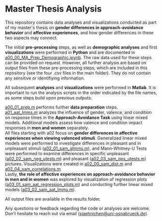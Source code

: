 # Master Thesis Analysis

This repository contains data analyses and visualizations conducted as part of my master's thesis on **gender differences in approach-avoidance behavior** and **affective experiences**, and how gender differences in these two aspects may connect.

The initial **pre-processing** steps, as well as **demographic analyses** and first **visualizations** were performed in **Python** and are documented in [a00_00_MA_Prep_Demographic.ipynb](a00_00_MA_Prep_Demographic.ipynb).
The raw data used for these steps can be provided on request. However, all further analysis are based on output files from these pre-processing steps, which are included in this repository (see the four .csv files in the main folder). They do not contain any sensitive or identifiying information.

All subsequent **analyses** and **visualizations** were performed in **Matlab**. It is important to run the analysis scripts in the order indicated by the file names, as some steps build upon previous outputs.

[a00_01_prep.m](a00_01_prep.m) performs further **data preparation** steps.\
[a01_aat_lmms.m](a01_aat_lmms.m) analyzes the influence of gender, valence, and condition on response times in the **Approach-Avoidance Task** using linear mixed models. Additional models assess how valence and condition impact responses in **men and women** separately. \
All files starting with a02 focus on **gender differences in affective experiences when viewing valenced stimuli**. Generalized linear mixed models were performed to investigate differences in pleasant and in unpleasant stimuli ([a02_01_sam_glmms.m](a02_01_sam_glmms.m)), and Mann-Whitney-U Tests were performed to examine differences in specific unpleasant ([a02_02_sam_neg_utests.m](a02_02_sam_neg_utests.m)) and pleasant ([a02_03_sam_pos_utests.m](a02_03_sam_pos_utests.m)) pictures. Visualizations were created in [a02_00_sam_dist.m](a02_00_sam_dist.m) and [a02_04_sam_correlations.m](a02_04_sam_correlations.m).\
Lastly, **the role of affective experiences on approach-avoidance behavior in men and in women** was explored by visualization of regression plots ([a03_01_sam_aat_regression_plots.m](a03_01_sam_aat_regression_plots.m)) and conducting further linear mixed models ([a03_02_sam_aat_lmms.m](a03_02_sam_aat_lmms.m)).

All output files are available in the results folder.

Any questions or feedback regarding the code or analyses are welcome. Don't hesitate to reach out via email (sjaehnichen@uni-osnabrueck.de).
